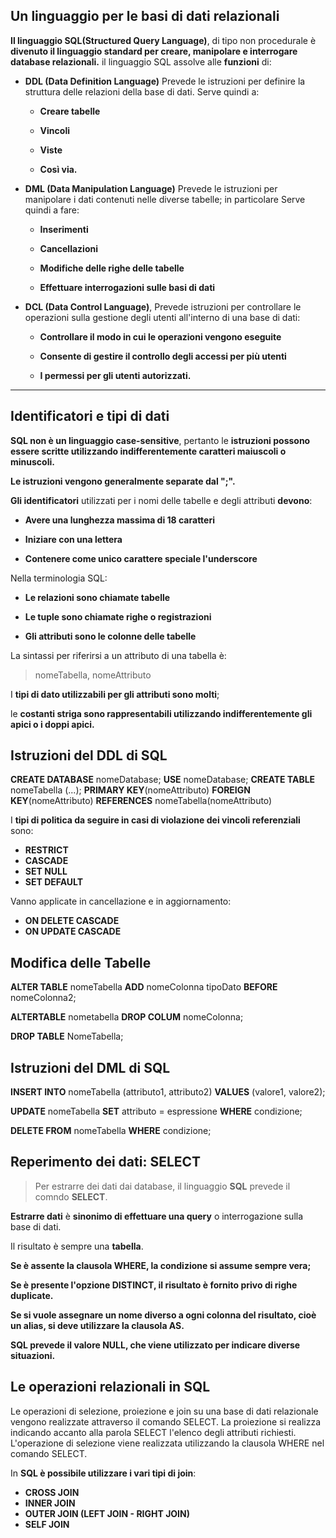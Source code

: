 ## Un linguaggio per le basi di dati relazionali

**Il linguaggio SQL(Structured Query Language)**, di tipo non procedurale è **divenuto il linguaggio standard per creare, manipolare e interrogare database relazionali.**
il linguaggio SQL assolve alle **funzioni** di:

- **DDL (Data Definition Language)**
Prevede le istruzioni per definire la struttura delle relazioni della base di dati. 
Serve quindi a:
	-  **Creare tabelle**
	
	-  **Vincoli**
	
	-  **Viste**
	
	- **Così via.**

- **DML (Data Manipulation Language)**
Prevede le istruzioni per manipolare i dati contenuti nelle diverse tabelle; in particolare 
Serve quindi a fare: 
	- **Inserimenti**
	
	- **Cancellazioni**
	
	- **Modifiche delle righe delle tabelle**
	
	- **Effettuare interrogazioni sulle basi di dati**

- **DCL (Data Control Language)**, Prevede istruzioni per controllare le operazioni sulla gestione degli utenti all'interno di una base di dati:
	- **Controllare il modo in cui le operazioni vengono eseguite**
	
	-  **Consente di gestire il controllo degli accessi per più utenti**
	
	-  **I permessi per gli utenti autorizzati.**
- - - 

## Identificatori e tipi di dati

**SQL non è un linguaggio case-sensitive**, pertanto le **istruzioni possono essere scritte utilizzando indifferentemente caratteri maiuscoli o minuscoli.**

**Le istruzioni vengono generalmente separate dal ";".**

**Gli identificatori** utilizzati per i nomi delle tabelle e degli attributi **devono**:
- **Avere una lunghezza massima di 18 caratteri**

- **Iniziare con una lettera**

- **Contenere come unico carattere speciale l'underscore**

Nella terminologia SQL:
- **Le relazioni sono chiamate tabelle**

- **Le tuple sono chiamate righe o registrazioni**

- **Gli attributi sono le colonne delle tabelle**

La sintassi per riferirsi a un attributo di una tabella è:
> nomeTabella, nomeAttributo

I **tipi di dato utilizzabili per gli attributi sono molti**; 

le **costanti striga sono rappresentabili utilizzando indifferentemente gli apici o i doppi apici.**

## Istruzioni del DDL di SQL

**CREATE DATABASE** nomeDatabase;
**USE** nomeDatabase;
**CREATE TABLE** nomeTabella (...);
**PRIMARY KEY**(nomeAttributo)
**FOREIGN KEY**(nomeAttributo) **REFERENCES** nomeTabella(nomeAttributo)

I **tipi di politica da seguire in casi di violazione dei vincoli referenziali** sono:
- **RESTRICT** 
- **CASCADE** 
- **SET NULL** 
- **SET DEFAULT**

Vanno applicate in cancellazione e in aggiornamento:
- **ON DELETE CASCADE**
- **ON UPDATE CASCADE**

## Modifica delle Tabelle

**ALTER TABLE** nomeTabella **ADD** nomeColonna tipoDato **BEFORE** nomeColonna2;

**ALTERTABLE** nometabella **DROP COLUM** nomeColonna;

**DROP TABLE** NomeTabella;

## Istruzioni del DML di SQL

**INSERT INTO** nomeTabella (attributo1, attributo2) **VALUES** (valore1, valore2);

**UPDATE** nomeTabella **SET** attributo = espressione **WHERE** condizione;

**DELETE FROM** nomeTabella **WHERE** condizione;

## Reperimento dei dati: SELECT

>Per estrarre dei dati dai database, il linguaggio **SQL** prevede il comndo **SELECT**.

**Estrarre dati** è **sinonimo di effettuare una query** o interrogazione sulla base di dati. 

Il risultato è sempre una **tabella**.

**Se è assente la clausola WHERE, la condizione si assume sempre vera;**

**Se è presente l'opzione DISTINCT, il risultato è fornito privo di righe duplicate.**

**Se si vuole assegnare un nome diverso a ogni colonna del risultato, cioè un alias, si deve utilizzare la clausola AS.**

**SQL prevede il valore NULL, che viene utilizzato per indicare diverse situazioni.**

## Le operazioni relazionali in SQL

Le operazioni di selezione, proiezione e join su una base di dati relazionale vengono realizzate attraverso il comando SELECT.
La proiezione si realizza indicando accanto alla parola SELECT l'elenco degli attributi richiesti.
L'operazione di selezione viene realizzata utilizzando la clausola WHERE nel comando SELECT.

In **SQL è possibile utilizzare i vari tipi di join**:
- **CROSS JOIN**
- **INNER JOIN**
- **OUTER JOIN (LEFT JOIN - RIGHT JOIN)**
- **SELF JOIN**
<!--stackedit_data:
eyJoaXN0b3J5IjpbLTUyOTQ5MDc3NV19
-->